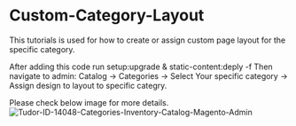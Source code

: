 # Custom-Category-Layout
This tutorials is used for how to create or assign custom page layout for the specific category.

After adding this code run setup:upgrade & static-content:deply -f
Then  navigate to admin: Catalog -> Categories -> Select Your specific category -> Assign design to layout to specific categry.

Please check below image for more details. 
![Tudor-ID-14048-Categories-Inventory-Catalog-Magento-Admin](https://user-images.githubusercontent.com/45305512/165461821-11fa6c35-f6fe-4717-bd58-fc1ba4151ac4.png)
